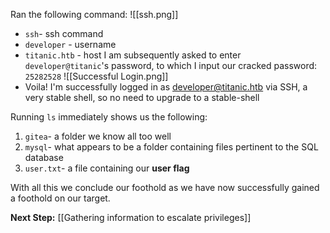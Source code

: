 Ran the following command:
![[ssh.png]]
- `ssh`- ssh command
- `developer` - username
- `titanic.htb` - host
I am subsequently asked to enter `developer@titanic`'s password, to which I input our cracked password: `25282528`
![[Successful Login.png]]
- Voila! I'm successfully logged in as developer@titanic.htb via SSH, a very stable shell, so no need to upgrade to a stable-shell

Running `ls` immediately shows us the following:
1. `gitea`- a folder we know all too well
2. `mysql`- what appears to be a folder containing files pertinent to the SQL database
3. `user.txt`- a file containing our **user flag**

With all this we conclude our foothold as we have now successfully gained a foothold on our target.

**Next Step:** [[Gathering information to escalate privileges]]
